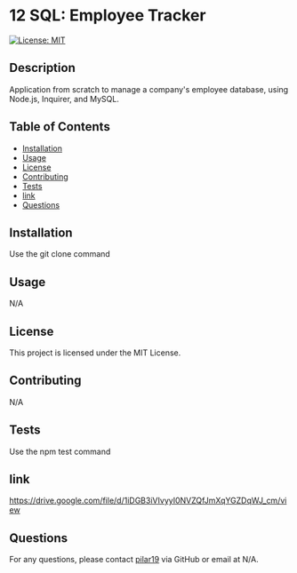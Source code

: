 
# 12 SQL: Employee Tracker

[![License: MIT](https://img.shields.io/badge/License-MIT-yellow.svg)](https://opensource.org/licenses/MIT)
  
## Description
Application from scratch to manage a company's employee database, using Node.js, Inquirer, and MySQL.

## Table of Contents

- [Installation](#installation)
- [Usage](#usage)
- [License](#license)
- [Contributing](#contributing)
- [Tests](#tests)
- [link](#link)
- [Questions](#questions)

## Installation
Use the git clone command

## Usage
N/A


## License
  This project is licensed under the MIT License.

## Contributing
N/A


## Tests
Use the npm test command



## link
https://drive.google.com/file/d/1iDGB3iVIvyyI0NVZQfJmXqYGZDqWJ_cm/view

## Questions
For any questions, please contact [pilar19](https://github.com/pilar19) via GitHub or email at N/A.
